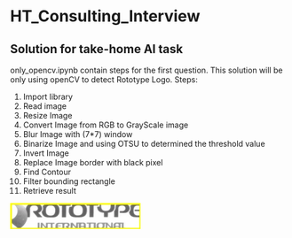 # HT_Consulting_Interview
## Solution for  take-home AI task
only_opencv.ipynb contain steps for the first question. This solution will be only using openCV to detect Rototype Logo.
Steps:
1. Import library
2. Read image
3. Resize Image
4. Convert Image from RGB to GrayScale image
5. Blur Image with (7*7) window
6. Binarize Image and using OTSU to determined the threshold value
7. Invert Image
8. Replace Image border with black pixel
9. Find Contour
10. Filter bounding rectangle
11. Retrieve result

![sample 1](https://github.com/Mark618/HT_Consulting_Interview/blob/b84bb4b7031b7773d9c3c26a52ac88b41188207a/logo/sample_1.jpg)
